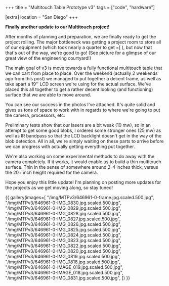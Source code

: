 +++
title = "Multitouch Table Prototype v3"
tags = ["code", "hardware"]

[extra]
location = "San Diego"
+++

**Finally another update to our Multitouch project!**

After months of planning and preparation, we are finally ready to get
the project rolling. The major bottleneck was getting a project room to
store all of our equipment (which took nearly a quarter to get =\[ ),
but now that that's out of the way, we're good to go! (See picture for
a glimpse of our great view of the engineering courtyard!)

<!-- more -->

The main goal of v3 is move towards a fully functional multitouch table
that we can cart from place to place. Over the weekend (actually 2
weekends ago from this post) we managed to put together a decent frame,
as well as take apart a 19'' LCD screen we're using for the actual
surface. We've placed this all together to get a rather decent looking
(and functioning) surface that we are able to move around.

You can see our success in the photos I've attached. It's quite solid
and gives us tons of space to work with in regards to where we're going
to put the camera, processors, etc.

Preliminary tests show that our lasers are a bit weak (10 mw), so in an
attempt to get some good blobs, I ordered some stronger ones (25 mw) as
well as IR bandpass so that the LCD backlight doesn't get in the way of
the blob detection. All in all, we're simply waiting on these parts to
arrive before we can progress with actually getting everything put
together.

We're also working on some experimental methods to do away with the
camera completely. If it works, it would enable us to build a thin
multitouch surface. Thin in the sense of somewhere around 2-4 inches
thick, versus the 20+ inch height required for the camera.

Hope you enjoy this little update! I'm planning on posting more updates
for the projects as we get moving along, so stay tuned!

{{
    gallery(images=[
        "/img/MTPv3/646961-0-frame.jpg.scaled.500.jpg",
        "/img/MTPv3/646961-0-IMG_0830.jpg.scaled.500.jpg",
        "/img/MTPv3/646961-0-IMG_0829.jpg.scaled.500.jpg",
        "/img/MTPv3/646961-0-IMG_0828.jpg.scaled.500.jpg",
        "/img/MTPv3/646961-0-IMG_0827.jpg.scaled.500.jpg",
        "/img/MTPv3/646961-0-IMG_0826.jpg.scaled.500.jpg",
        "/img/MTPv3/646961-0-IMG_0825.jpg.scaled.500.jpg",
        "/img/MTPv3/646961-0-IMG_0824.jpg.scaled.500.jpg",
        "/img/MTPv3/646961-0-IMG_0823.jpg.scaled.500.jpg",
        "/img/MTPv3/646961-0-IMG_0822.jpg.scaled.500.jpg",
        "/img/MTPv3/646961-0-IMG_0820.jpg.scaled.500.jpg",
        "/img/MTPv3/646961-0-IMG_0819.jpg.scaled.500.jpg",
        "/img/MTPv3/646961-0-IMG_0818.jpg.scaled.500.jpg",
        "/img/MTPv3/646961-0-IMAGE_019.jpg.scaled.500.jpg",
        "/img/MTPv3/646961-0-IMAGE_018.jpg.scaled.500.jpg",
        "/img/MTPv3/646961-0-IMG_0831.jpg.scaled.500.jpg",
    ])
}}